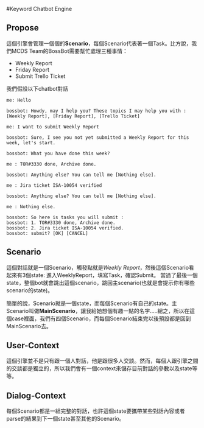#Keyword Chatbot Engine

## Propose

這個引擎會管理一個個的**Scenario**，每個Scenario代表著一個Task。比方說，我們MCDS Team的BossBot需要幫忙處理三種事情：

- Weekly Report
- Friday Report
- Submit Trello Ticket

我們假設以下chatbot對話

```
me: Hello

bossbot: Howdy, may I help you? These topics I may help you with : [Weekly Report], [Friday Report], [Trello Ticket]

me: I want to submit Weekly Report

bossbot: Sure, I see you not yet submitted a Weekly Report for this week, let's start.

bossbot: What you have done this week?

me : TOR#3330 done, Archive done.

bossbot: Anything else? You can tell me [Nothing else].

me : Jira ticket ISA-10054 verified

bossbot: Anything else? You can tell me [Nothing else].

me : Nothing else.

bossbot: So here is tasks you will submit :
bossbot: 1. TOR#3330 done, Archive done.
bossbot: 2. Jira ticket ISA-10054 verified.
bossbot: submit? [OK] [CANCEL]
```

## Scenario
這個對話就是一個Scenario，觸發點就是*Weekly Report*，然後這個Scenario看起來有3個state: 進入WeeklyReport，填寫Task，確認Submit。 當過了最後一個state，整個bot就會跳出這個scenario，跳回主scenario(也就是會提示你有哪些scenario的state)。

簡單的說，Scenario就是一個state，而每個Scenario有自己的state。主Scenario叫做**MainScenario**，讓我給她想個有趣一點的名字.....總之，所以在這個case裡面，我們有四個Scenario，而每個Scenario結束完以後預設都是回到MainScenario去。

## User-Context

這個引擎並不是只有跟一個人對話，他是跟很多人交談。然而，每個人跟引擎之間的交談都是獨立的，所以我們會有一個context來儲存目前對話的參數以及state等等。

## Dialog-Context

每個Scenario都是一組完整的對話，也許這個state要攜帶某些對話內容或者parse的結果到下一個state甚至其他的Scenario。



